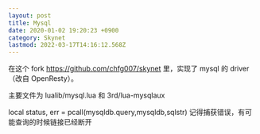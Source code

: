 ```yaml
---
layout: post
title: Mysql
date: 2020-01-02 19:20:23 +0900
category: Skynet
lastmod: 2022-03-17T14:16:12.568Z
---
```

在这个 fork https://github.com/chfg007/skynet 里，实现了 mysql 的 driver （改自 OpenResty）。

主要文件为 lualib/mysql.lua 和 3rd/lua-mysqlaux

local status, err = pcall(mysqldb.query,mysqldb,sqlstr) 记得捕获错误，有可能查询的时候链接已经断开

